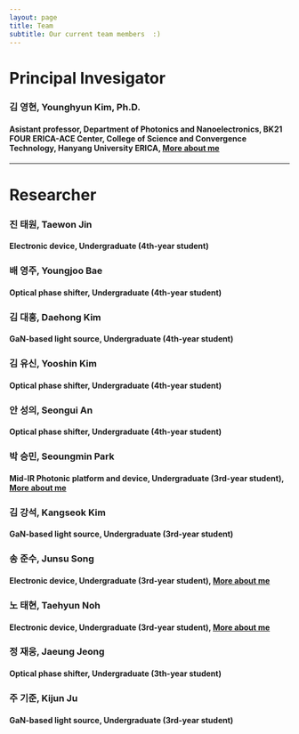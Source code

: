 ```yaml
---
layout: page
title: Team
subtitle: Our current team members  :)
---
```


# Principal Invesigator
### 김 영현, Younghyun Kim, Ph.D.
#### Asistant professor, Department of Photonics and Nanoelectronics, BK21 FOUR ERICA-ACE Center, College of Science and Convergence Technology, Hanyang University ERICA, [More about me](https://yh2424.github.io/people/younghyunkim) 

<!--- 
| ![image](https://user-images.githubusercontent.com/32427749/127579757-95fe1d97-7820-4485-acfe-42483abd727e.png) | 김영현, Younghyun Kim, Ph.D. |
--->

---
# Researcher
### 진 태원, Taewon Jin
#### Electronic device, Undergraduate (4th-year student)

### 배 영주, Youngjoo Bae
#### Optical phase shifter, Undergraduate (4th-year student)

### 김 대홍, Daehong Kim
#### GaN-based light source, Undergraduate (4th-year student)

### 김 유신, Yooshin Kim
#### Optical phase shifter, Undergraduate (4th-year student)

### 안 성의, Seongui An
#### Optical phase shifter, Undergraduate (4th-year student)

### 박 승민, Seoungmin Park
#### Mid-IR Photonic platform and device, Undergraduate (3rd-year student), [More about me](https://yh2424.github.io/people/seoungminpark)

### 김 강석, Kangseok Kim 
#### GaN-based light source, Undergraduate (3rd-year student)

### 송 준수, Junsu Song
#### Electronic device, Undergraduate (3rd-year student), [More about me](https://yh2424.github.io/people/songjunsu)  

### 노 태현, Taehyun Noh
#### Electronic device, Undergraduate (3rd-year student), [More about me](https://yh2424.github.io/people/NTH)  

### 정 재웅, Jaeung Jeong
#### Optical phase shifter, Undergraduate (3th-year student) 

### 주 기준, Kijun Ju
#### GaN-based light source, Undergraduate (3rd-year student)
